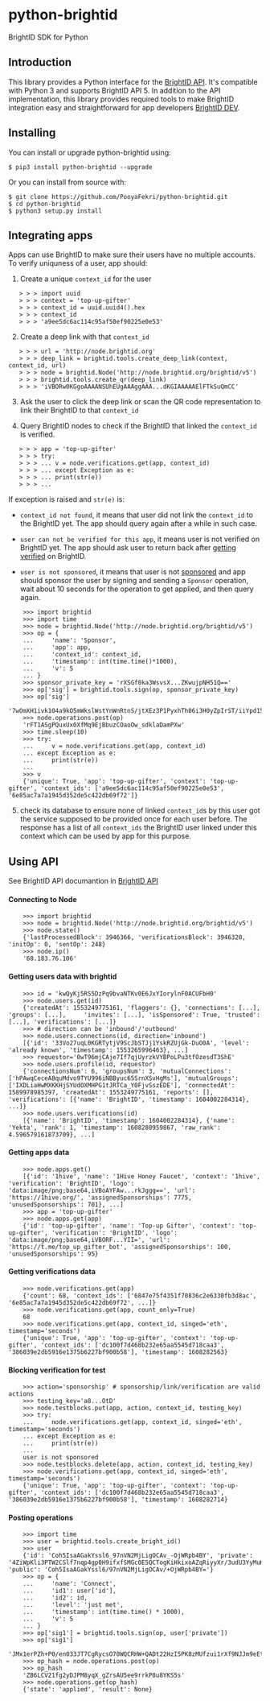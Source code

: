 # python-brightid

BrightID SDK for Python

## Introduction

This library provides a Python interface for the [BrightID API](https://dev.brightid.org/docs/node-api/web_services/foxx/node-api-5.6.0.yaml). It's compatible with Python 3 and supports BrightID API 5. In addition to the API implementation, this library provides required tools to make BrightID integration easy and straightforward for app developers [BrightID DEV](dev.brightid.org).

## Installing

You can install or upgrade python-brightid using:

    $ pip3 install python-brightid --upgrade

Or you can install from source with:

    $ git clone https://github.com/PooyaFekri/python-brightid.git
    $ cd python-brightid
    $ python3 setup.py install

## Integrating apps

Apps can use BrightID to make sure their users have no multiple accounts. To verify uniquness of a user, app should:

1. Create a unique `context_id` for the user
```
   > > > import uuid
   > > > context = 'top-up-gifter'
   > > > context_id = uuid.uuid4().hex
   > > > context_id
   > > > 'a9ee5dc6ac114c95af50ef90225e0e53'
```
2. Create a deep link with that `context_id`
```
   > > > url = 'http://node.brightid.org'
   > > > deep_link = brightid.tools.create_deep_link(context, context_id, url)
   > > > node = brightid.Node('http://node.brightid.org/brightid/v5')
   > > > brightid.tools.create_qr(deep_link)
   > > > 'iVBORw0KGgoAAAANSUhEUgAAAggAAA...dKGIAAAAAElFTkSuQmCC'
```
3. Ask the user to click the deep link or scan the QR code representation to link their BrightID to that `context_id`

4. Query BrightID nodes to check if the BrightID that linked the `context_id` is verified.
```
   > > > app = 'top-up-gifter'
   > > > try:
   > > > ... v = node.verifications.get(app, context_id)
   > > > ... except Exception as e:
   > > > ... print(str(e))
   > > > ...
```
If exception is raised and `str(e)` is:

- `context_id not found`, it means that user did not link the `context_id` to the BrightID yet. The app should query again after a while in such case.

- `user can not be verified for this app`, it means user is not verified on BrightID yet. The app should ask user to return back after [getting verified](https://brightid.gitbook.io/brightid/getting-verified) on BrightID.

- `user is not sponsored`, it means that user is not [sponsored](https://dev.brightid.org/docs/guides/docs/basic-integration.md#sponsoring-users) and app should sponsor the user by signing and sending a `Sponsor` operation, wait about 10 seconds for the operation to get applied, and then query again.

```
    >>> import brightid
    >>> import time
    >>> node = brightid.Node('http://node.brightid.org/brightid/v5')
    >>> op = {
    ...     'name': 'Sponsor',
    ...     'app': app,
    ...     'context_id': context_id,
    ...     'timestamp': int(time.time()*1000),
    ...     'v': 5
    ... }
    >>> sponsor_private_key = 'rXSGf0ka3WsvsX...ZKwujpNH51Q=='
    >>> op['sig'] = brightid.tools.sign(op, sponsor_private_key)
    >>> op['sig']
    '7wOmXH1ivk104a9kO5mWkslWstYnWnRtnS/jtXEz3P1PyxhTh06i3H0yZpIrST/iiYpd15iscCuyGJpghnOXDw=='
    >>> node.operations.post(op)
    'rFT1ASgPQuxUx0XfMq9EjBbuzCOaoOw_sdklaDamPXw'
    >>> time.sleep(10)
    >>> try:
    ...     v = node.verifications.get(app, context_id)
    ... except Exception as e:
    ...     print(str(e))
    ...
    >>> v
    {'unique': True, 'app': 'top-up-gifter', 'context': 'top-up-gifter', 'context_ids': ['a9ee5dc6ac114c95af50ef90225e0e53', '6e85ac7a7a1945d352de5c422db69f72']}
```

5. check its database to ensure none of linked `context_id`s by this user got the service supposed to be provided once for each user before. The response has a list of all `context_ids` the BrightID user linked under this context which can be used by app for this purpose.

## Using API

See BrightID API documantion in [BrightID API](https://dev.brightid.org/docs/node-api)

#### Connecting to Node
```
    >>> import brightid
    >>> node = brightid.Node('http://node.brightid.org/brightid/v5')
    >>> node.state()
    {'lastProcessedBlock': 3946366, 'verificationsBlock': 3946320, 'initOp': 0, 'sentOp': 248}
    >>> node.ip()
    '68.183.76.106'
```
#### Getting users data with brightid
```
    >>> id = 'kwQyKj5RS5DzPq9bvaNTKv0E6JxYIorylnF0ACUFbH0'
    >>> node.users.get(id)
    {'createdAt': 1553249775161, 'flaggers': {}, 'connections': [...], 'groups': [...],     'invites': [...], 'isSponsored': True, 'trusted': [...], 'verifications': [...]}
    >>> # direction can be 'inbound'/'outbound'
    >>> node.users.connections(id, direction='inbound')
    [{'id': '33Vo27uqL0KGRTytjV9ScJbSTJj1YskRZUjGk-DuO0A', 'level': 'already known', 'timestamp': 1553265996463}, ...]
    >>> requestor='0wT96mjCAje7If7qjUyrzkVYBPoLPu3tfOzesdT3ShE'
    >>> node.users.profile(id, requestor)
    {'connectionsNum': 6, 'groupsNum': 3, 'mutualConnections': ['hPAwqCeceA8quMdvo9TYU996iNBByuc65SrnXSvHgMs'], 'mutualGroups': ['IXDLiaHwMXKKHjSYUdOXMHPG1tJRTCa_Y0FjvSszEDE'], 'connectedAt': 1589978985397, 'createdAt': 1553249775161, 'reports': [], 'verifications': [{'name': 'BrightID', 'timestamp': 1604002284314}, ...]}
    >>> node.users.verifications(id)
    [{'name': 'BrightID', 'timestamp': 1604002284314}, {'name': 'Yekta', 'rank': 1, 'timestamp': 1608280959867, 'raw_rank': 4.596579161873709}, ...]
```
#### Getting apps data
```
    >>> node.apps.get()
    [{'id': '1hive', 'name': '1Hive Honey Faucet', 'context': '1hive', 'verification': 'BrightID', 'logo': 'data:image/png;base64,iVBoAYFAw...rkJggg==', 'url': 'https://1hive.org/', 'assignedSponsorships': 7775, 'unusedSponsorships': 701}, ...]
    >>> app = 'top-up-gifter'
    >>> node.apps.get(app)
    {'id': 'top-up-gifter', 'name': 'Top-up Gifter', 'context': 'top-up-gifter', 'verification': 'BrightID', 'logo': 'data:image/png;base64,iVBORF...YII=', 'url': 'https://t.me/top_up_gifter_bot', 'assignedSponsorships': 100, 'unusedSponsorships': 95}
```
#### Getting verifications data
```
    >>> node.verifications.get(app)
    {'count': 68, 'context_ids': ['6847e75f4351f70836c2e6330fb3d8ac', '6e85ac7a7a1945d352de5c422db69f72', ...]}
    >>> node.verifications.get(app, count_only=True)
    68
    >>> node.verifications.get(app, context_id, singed='eth', timestamp='seconds')
    {'unique': True, 'app': 'top-up-gifter', 'context': 'top-up-gifter', 'context_ids': ['dc100f7d468b232e65aa5545d718caa3', '386039e2db5916e1375b6227bf900b58'], 'timestamp': 1608282563}
```
#### Blocking verification for test
```
    >>> action='sponsorship' # sponsorship/link/verification are valid actions
    >>> testing_key='a8...OtD'
    >>> node.testblocks.put(app, action, context_id, testing_key)
    >>> try:
    ...     node.verifications.get(app, context_id, singed='eth', timestamp='seconds')
    ... except Exception as e:
    ...     print(str(e))
    ...
    user is not sponsored
    >>> node.testblocks.delete(app, action, context_id, testing_key)
    >>> node.verifications.get(app, context_id, singed='eth', timestamp='seconds')
    {'unique': True, 'app': 'top-up-gifter', 'context': 'top-up-gifter', 'context_ids': ['dc100f7d468b232e65aa5545d718caa3', '386039e2db5916e1375b6227bf900b58'], 'timestamp': 1608282714}
```
#### Posting operations
```
    >>> import time
    >>> user = brightid.tools.create_bright_id()
    >>> user
    {'id': 'Coh5IsaAGakYssl6_97nVN2MjLigOCAv_-OjWRpb4BY', 'private': '4ZiWpKli3PTW2CSlf7nqp4gp0H9ifxfSMGc0E5QCTogKiHkixoAZqRiyyXr/3udU3YyMuKA4IC//46NZGlvgFg==', 'public': 'Coh5IsaAGakYssl6/97nVN2MjLigOCAv/+OjWRpb4BY='}
    >>> op = {
    ...     'name': 'Connect',
    ...     'id1': user['id'],
    ...     'id2': id,
    ...     'level': 'just met',
    ...     'timestamp': int(time.time() * 1000),
    ...     'v': 5
    ... }
    >>> op['sig1'] = brightid.tools.sign(op, user['private'])
    >>> op['sig1']
    'JMx1erPZh+P0/en033JT7CgRycsO70WQCRHW+QADt22HzI5PK8zMUfzui1rXf9NJJm9eEtsYIYhqQa96AWJPDQ=='
    >>> op_hash = node.operations.post(op)
    >>> op_hash
    'ZB6LCV21fg2yDJPM8yqX_gZrsAU5ee9rrkP8u8YKS5s'
    >>> node.operations.get(op_hash)
    {'state': 'applied', 'result': None}
```
